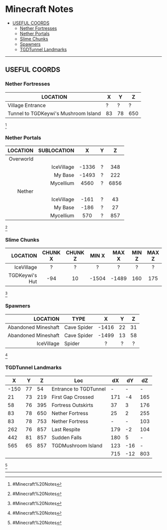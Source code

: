 # Minecraft Notes

-   [USEFUL COORDS]
    -   [Nether Fortresses]
    -   [Nether Portals]
    -   [Slime Chunks]
    -   [Spawners]
    -   [TGDTunnel Landmarks]

---

## USEFUL COORDS

### Nether Fortresses

| LOCATION                             | X   | Y   | Z   |
| ------------------------------------ | --- | --- | --- |
| Village Entrance                     | ?   | ?   | ?   |
| Tunnel to TGDKeywi's Mushroom Island | 83  | 78  | 650 |

[^ Top]

### Nether Portals

|  LOCATION | SUBLOCATION |   X   |  Y  |  Z   |
| --------: | ----------: | :---: | :-: | :--: |
| Overworld |
|           |  IceVillage | -1336 |  ?  | 348  |
|           |     My Base | -1493 |  ?  | 222  |
|           |   Mycellium | 4560  |  ?  | 6856 |
|    Nether |
|           |  IceVillage | -161  |  ?  |  43  |
|           |     My Base | -186  |  ?  |  27  |
|           |   Mycellium |  570  |  ?  | 857  |

[^ Top]

### Slime Chunks

|       LOCATION | CHUNK X | CHUNK Z | MIN X | MAX X | MIN Z | MAX Z |
| -------------: | :-----: | :-----: | :---: | :---: | :---: | :---: |
|     IceVillage |    ?    |    ?    |   ?   |   ?   |   ?   |   ?   |
| TGDKeywi's Hut |   -94   |   10    | -1504 | -1489 |  160  |  175  |

[^ Top]

### Spawners

|            LOCATION | TYPE        |   X   |  Y  |  Z  |
| ------------------: | ----------- | :---: | :-: | :-: |
| Abandoned Mineshaft | Cave Spider | -1416 | 22  | 31  |
| Abandoned Mineshaft | Cave Spider | -1499 | 13  | 58  |
|          IceVillage | Spider      |   ?   |  ?  |  ?  |

[^ Top]

### TGDTunnel Landmarks

| X    | Y   | Z   | Loc                   | dX  | dY  | dZ  |
| ---- | --- | --- | --------------------- | --- | --- | --- |
| -150 | 77  | 54  | Entrance to TGDTunnel | -   | -   | -   |
| 21   | 73  | 219 | First Gap Crossed     | 171 | -4  | 165 |
| 58   | 76  | 395 | Fortress Outskirts    | 37  | 3   | 176 |
| 83   | 78  | 650 | Nether Fortress       | 25  | 2   | 255 |
| 83   | 78  | 753 | Nether Fortress       | -   | -   | 103 |
| 262  | 76  | 857 | Last Respite          | 179 | -2  | 104 |
| 442  | 81  | 857 | Sudden Falls          | 180 | 5   | -   |
| 565  | 65  | 857 | TGDMushroom Island    | 123 | -16 | -   |
|      |     |     |                       | 715 | -12 | 803 |

[^ Top]

---

[useful coords]: #USEFUL%20COORDS
[nether fortresses]: #Nether%20Fortresses
[nether portals]: #Nether%20Portals
[slime chunks]: #Slime%20Chunks
[spawners]: #Spawners
[tgdtunnel landmarks]: #TGDTunnel%20Landmarks

[^ top]: #Minecraft%20Notes
